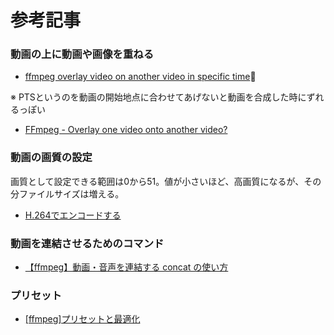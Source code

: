 # 参考記事
### 動画の上に動画や画像を重ねる
 * [ffmpeg overlay video on another video in specific time](https://superuser.com/questions/1082477/ffmpeg-overlay-video-on-another-video-in-specific-time)

 ※ PTSというのを動画の開始地点に合わせてあげないと動画を合成した時にずれるっぽい

 * [FFmpeg - Overlay one video onto another video?](https://stackoverflow.com/questions/35269387/ffmpeg-overlay-one-video-onto-another-video)

### 動画の画質の設定
  画質として設定できる範囲は0から51。値が小さいほど、高画質になるが、その分ファイルサイズは増える。

 * [H.264でエンコードする](http://tech.ckme.co.jp/ffmpeg_h264.shtml)


### 動画を連結させるためのコマンド
 * [【ffmpeg】動画・音声を連結する concat の使い方](https://looooooooop.blog.fc2.com/blog-entry-1020.html)

### プリセット
 * [[ffmpeg]プリセットと最適化](http://wiki.komina.info/bei-wang-lu/ffmpegpurisettotozuishihua)